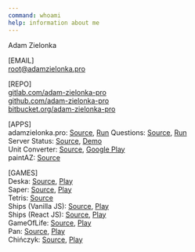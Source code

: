 ```yaml
---
command: whoami
help: information about me
---
```

[](sleep:500)
Adam Zielonka

[](sleep:1000)
[EMAIL]  
[root@adamzielonka.pro](mailto:root@adamzielonka.pro)  
  
[REPO]  
[gitlab.com/adam-zielonka-pro](https://gitlab.com/adam-zielonka-pro)  
[github.com/adam-zielonka-pro](https://github.com/adam-zielonka-pro)  
[bitbucket.org/adam-zielonka-pro](https://bitbucket.org/adam-zielonka-pro)  
  
[APPS]  
adamzielonka.pro: [Source](https://gitlab.com/adam-zielonka-pro/adamzielonka.pro), [Run](https://adamzielonka.pro/)
Questions: [Source](https://gitlab.com/adam-zielonka-pro/questions), [Run](https://questions.adamzielonka.pro/)  
Server Status: [Source](https://gitlab.com/adam-zielonka-pro/server-status), [Demo](https://fake-status.adamzielonka.pro/)  
Unit Converter: [Source](https://gitlab.com/adam-zielonka-pro/unit-converter), [Google Play](https://play.google.com/store/apps/details?id=pro.adamzielonka.converter)  
paintAZ: [Source](https://gitlab.com/adam-zielonka-pro/paintaz)  
  
[GAMES]  
Deska: [Source](https://gitlab.com/adam-zielonka-pro/pascal-games/deska), [Play](https://deska-pascal-game.adamzielonka.pro/)  
Saper: [Source](https://gitlab.com/adam-zielonka-pro/pascal-games/saper), [Play](https://saper-pascal-game.adamzielonka.pro/)  
Tetris: [Source](https://gitlab.com/adam-zielonka-pro/tetris)  
Ships (Vanilla JS): [Source](https://gitlab.com/adam-zielonka-pro/statki/tree/vanilla-js), [Play](https://statki-vanilla-js.adamzielonka.pro/)  
Ships (React JS): [Source](https://gitlab.com/adam-zielonka-pro/statki), [Play](https://statki.adamzielonka.pro/)  
GameOfLife: [Source](https://gitlab.com/adam-zielonka-pro/game-of-life), [Play](https://game-of-life.adamzielonka.pro/)  
Pan: [Source](https://gitlab.com/adam-zielonka-pro/pan), [Play](https://pan-game.adamzielonka.pro/)  
Chińczyk: [Source](https://gitlab.com/adam-zielonka-pro/chinczyk), [Play](https://chinczyk-game.adamzielonka.pro/)  
[](sleep:400)
